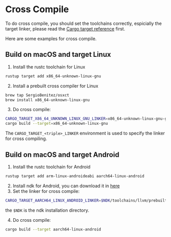 # Cross Compile

To do cross compile, you should set the toolchains correctly, espicially the target linker, please read the [Cargo target reference](https://doc.rust-lang.org/cargo/reference/config.html#target) first.

Here are some examples for cross compile.

## Build on macOS and target Linux

1. Install the rustc toolchain for Linux

```sh
rustup target add x86_64-unknown-linux-gnu
```

2. Install a prebuilt cross compiler for Linux

```sh
brew tap SergioBenitez/osxct
brew install x86_64-unknown-linux-gnu
```

3. Do cross compile:

```sh
CARGO_TARGET_X86_64_UNKNOWN_LINUX_GNU_LINKER=x86_64-unknown-linux-gnu-gcc \
cargo build --target=x86_64-unknown-linux-gnu
```

The `CARGO_TARGET_<triple>_LINKER` environment is used to specify the linker for cross compiling.

## Build on macOS and target Android

1. Install the rustc toolchain for Android

```sh
rustup target add arm-linux-androideabi aarch64-linux-android
```

2. Install ndk for Android, you can download it in [here](https://developer.android.com/ndk/downloads)
3. Set the linker for cross compile:

```sh
CARGO_TARGET_AARCH64_LINUX_ANDROID_LINKER=$NDK/toolchains/llvm/prebuilt/darwin-x86_64/bin/aarch64-linux-android30-clang
```

the `$NDK` is the ndk installation directory.

4. Do cross compile:

```sh
cargo build --target aarch64-linux-android
```
